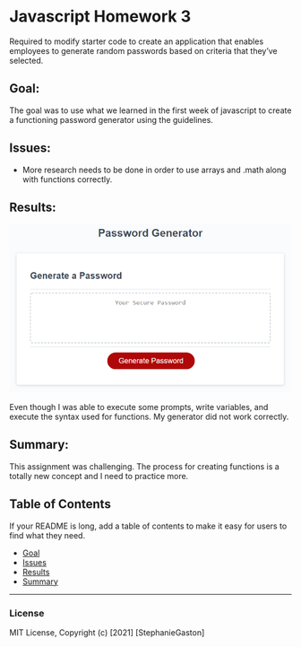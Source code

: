 # Javascript Homework 3
Required to modify starter code to create an application that enables employees to generate random passwords based on criteria that they’ve selected. 

## Goal:
The goal was to use what we learned in the first week of javascript to create a functioning password generator using the guidelines.

## Issues:
- More research needs to be done in order to use arrays and .math along with functions correctly. 

## Results:

![Finished site after optimization.](./assets/image.png)

Even though I was able to execute some prompts, write variables, and execute the syntax used for functions. My generator did not work correctly.

## Summary:
This assignment was challenging. The process for creating functions is a totally new concept and I need to practice more. 


## Table of Contents
If your README is long, add a table of contents to make it easy for users to find what they need.
- [Goal](#Goal)
- [Issues](#Issues)
- [Results](#Results)
- [Summary](#Summary)


_____
### License
MIT License, Copyright (c) [2021] [StephanieGaston]

